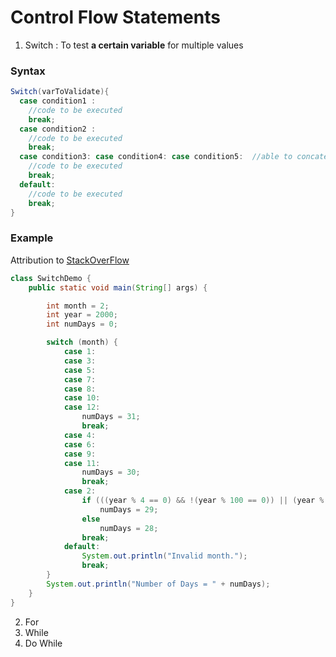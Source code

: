 # Control Flow Statements

1. Switch : To test **a certain variable** for multiple values

### Syntax
```java
Switch(varToValidate){
  case condition1 :
    //code to be executed
    break;
  case condition2 :
    //code to be executed
    break;
  case condition3: case condition4: case condition5:  //able to concatenate! 
    //code to be executed
    break;
  default:
    //code to be executed
    break;
}
```

### Example
Attribution to [StackOverFlow](https://stackoverflow.com/questions/16706716/using-two-values-for-one-switch-case-statement)
```java
class SwitchDemo {
    public static void main(String[] args) {

        int month = 2;
        int year = 2000;
        int numDays = 0;

        switch (month) {
            case 1:
            case 3:
            case 5:
            case 7:
            case 8:
            case 10:
            case 12:
                numDays = 31;
                break;
            case 4:
            case 6:
            case 9:
            case 11:
                numDays = 30;
                break;
            case 2:
                if (((year % 4 == 0) && !(year % 100 == 0)) || (year % 400 == 0))
                    numDays = 29;
                else
                    numDays = 28;
                break;
            default:
                System.out.println("Invalid month.");
                break;
        }
        System.out.println("Number of Days = " + numDays);
    }
}
```


2. For
3. While
4. Do While

